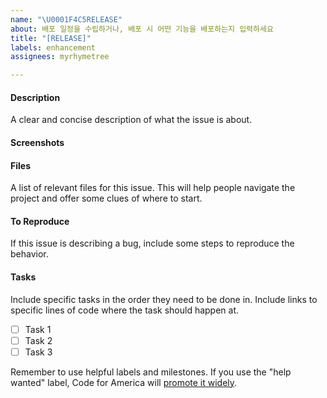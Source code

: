 ```yaml
---
name: "\U0001F4C5RELEASE"
about: 배포 일정을 수립하거나, 배포 시 어떤 기능을 배포하는지 입력하세요
title: "[RELEASE]"
labels: enhancement
assignees: myrhymetree

---
```


#### Description
A clear and concise description of what the issue is about.

#### Screenshots


#### Files
A list of relevant files for this issue. This will help people navigate the project and offer some clues of where to start.

#### To Reproduce
If this issue is describing a bug, include some steps to reproduce the behavior.

#### Tasks
Include specific tasks in the order they need to be done in. Include links to specific lines of code where the task should happen at.
- [ ] Task 1
- [ ] Task 2
- [ ] Task 3

Remember to use helpful labels and milestones. If you use the "help wanted" label, Code for America will [promote it widely](http://www.codeforamerica.org/geeks/civicissues).
